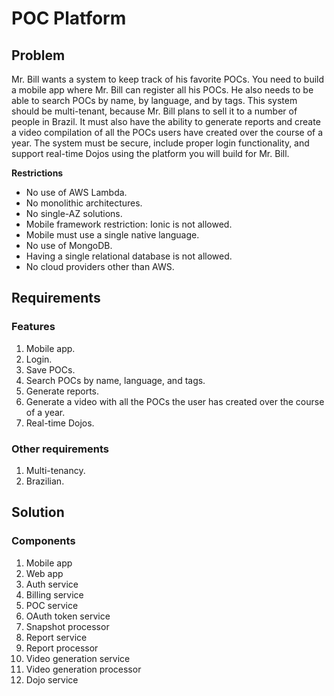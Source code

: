 # POC Platform

## Problem

Mr. Bill wants a system to keep track of his favorite POCs. You need to build a mobile app where Mr. Bill can register all his POCs. He also needs to be able to search POCs by name, by language, and by tags. This system should be multi-tenant, because Mr. Bill plans to sell it to a number of people in Brazil. It must also have the ability to generate reports and create a video compilation of all the POCs users have created over the course of a year. The system must be secure, include proper login functionality, and support real-time Dojos using the platform you will build for Mr. Bill.

**Restrictions**

- No use of AWS Lambda.
- No monolithic architectures.
- No single-AZ solutions.
- Mobile framework restriction: Ionic is not allowed.
- Mobile must use a single native language.
- No use of MongoDB.
- Having a single relational database is not allowed.
- No cloud providers other than AWS.

## Requirements

### Features

1. Mobile app.
1. Login.
1. Save POCs.
1. Search POCs by name, language, and tags.
1. Generate reports.
1. Generate a video with all the POCs the user has created over the course of a year.
1. Real-time Dojos.

### Other requirements

1. Multi-tenancy.
1. Brazilian.

## Solution

### Components

1. Mobile app
1. Web app
1. Auth service
1. Billing service
1. POC service
1. OAuth token service
1. Snapshot processor
1. Report service
1. Report processor
1. Video generation service
1. Video generation processor
1. Dojo service